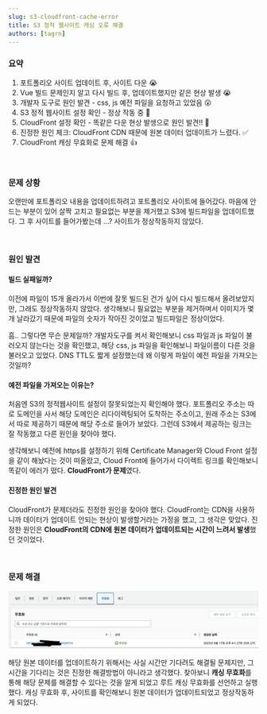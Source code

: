 ```yaml
---
slug: s3-cloudfront-cache-error
title: S3 정적 웹사이트 캐싱 오류 해결
authors: [tagrn]
---
```


### 요약
1. 포트폴리오 사이트 업데이트 후, 사이트 다운 😭
2. Vue 빌드 문제인지 알고 다시 빌드 후, 업데이트했지만 같은 현상 발생 😭
3. 개발자 도구로 원인 발견 - css, js 예전 파일을 요청하고 있었음 😮
4. S3 정적 웹사이트 설정 확인 - 정상 작동 중 🧐
5. CloudFront 설정 확인 - 똑같은 다운 현상 발생으로 원인 발견!! 🤩
6. 진정한 원인 체크: CloudFront CDN 때문에 원본 데이터 업데이트가 느렸다. ✅
7. CloudFront 캐싱 무효화로 문제 해결 👍

<!--truncate-->

<br />


### 문제 상황

오랜만에 포트폴리오 내용을 업데이트하려고 포트폴리오 사이트에 들어갔다. 마음에 안 드는 부분이 있어 살짝 고치고 필요없는 부분을 제거했고 S3에 빌드파일을 업데이트했다. 그 후 사이트를 들어가봤는데 ...? 사이트가 정상작동하지 않았다.

<br />

### 원인 발견

#### 빌드 실패일까?

이전에 파일이 15개 올라가서 이번에 잘못 빌드된 건가 싶어 다시 빌드해서 올려보았지만, 그래도 정상작동하지 않았다. 생각해보니 필요없는 부분을 제거하며서 이미지가 몇 개 날라갔기 때문에 파일의 숫자가 작아진 것이었고 빌드파일은 정상이었다.

흠.. 그렇다면 무슨 문제일까? 개발자도구를 켜서 확인해보니 css 파일과 js 파일이 불러오지 않는다는 것을 확인했고, 해당 css, js 파일을 확인해보니 파일이름이 다른 것을 불러오고 있었다. DNS TTL도 짧게 설정했는데 왜 이렇게 파일이 예전 파일을 가져오는 것일까?

#### 예전 파일을 가져오는 이유는?

처음엔 S3의 정적웹사이트 설정이 잘못되었는지 확인해야 했다. 포트폴리오 주소는 따로 도메인을 사서 해당 도메인은 리다이렉팅되어 도착하는 주소이고, 원래 주소는 S3에서 따로 제공하기 때문에 해당 주소로 들어가 보았다. 그런데 S3에서 제공하는 링크는 잘 작동했고 다른 원인을 찾아야 했다.

생각해보니 예전에 https를 설정하기 위해 Certificate Manager와 Cloud Front 설정을 같이 해놨다는 것이 떠올랐고, Cloud Front에 들어가서 다이렉트 링크를 확인해보니 똑같이 에러가 떴다. **CloudFront가 문제**였다.

#### 진정한 원인 발견

CloudFront가 문제더라도 진정한 원인을 찾아야 했다. CloudFront는 CDN을 사용하니까 데이터가 업데이트 안되는 현상이 발생할거라는 가정을 했고, 그 생각은 맞았다. 진정한 원인은 **CloudFront의 CDN에 원본 데이터가 업데이트되는 시간이 느려서 발생**했던 것이었다.

<br />

### 문제 해결

![s3-cache](./s3-cache.png)

해당 원본 데이터를 업데이트하기 위해서는 사실 시간만 기다려도 해결될 문제지만, 그 시간을 기다리는 것은 진정한 해결방법이 아니라고 생각했다. 찾아보니 **캐싱 무효화**를 통해 해당 문제를 해결할 수 있다는 것을 알게 되었고 루트 캐싱 무효화를 선언하고 실행했다. 캐싱 무효화 후, 사이트를 확인해보니 원본 데이터가 업데이트되었고 정상작동하게 되었다.

<br />
